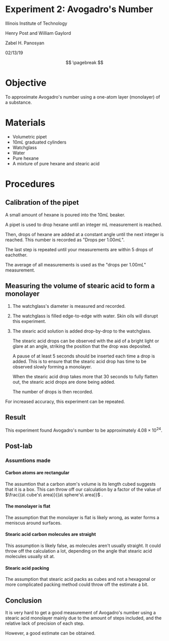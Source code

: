 <script type="text/javascript"
src="https://cdnjs.cloudflare.com/ajax/libs/mathjax/2.7.4/MathJax.js?config=TeX-AMS_HTML-full"></script>

<!-- https://www.tablesgenerator.com/markdown_tables# -->

# Experiment 2: Avogadro's Number

Illinois Institute of Technology

Henry Post and William Gaylord

Zabel H. Panosyan

02/13/19

$$ \pagebreak $$

# Objective

To approximate Avogadro's number using a one-atom layer (monolayer) of a
substance.

# Materials

- Volumetric pipet
- $10mL$ graduated cylinders
- Watchglass
- Water
- Pure hexane
- A mixture of pure hexane and stearic acid

# Procedures

## Calibration of the pipet

A small amount of hexane is poured into the $10mL$ beaker.

A pipet is used to drop hexane until an integer mL measurement is reached.

Then, drops of hexane are added at a constant angle until the next integer is
reached. This number is recorded as "Drops per $1.00mL$".

The last step is repeated until your measurements are within 5 drops of
eachother.

The average of all measurements is used as the "drops per $1.00mL$" measurement.

## Measuring the volume of stearic acid to form a monolayer

1.  The watchglass's diameter is measured and recorded.
2.  The watchglass is filled edge-to-edge with water. Skin oils will disrupt this experiment.
3.  The stearic acid solution is added drop-by-drop to the watchglass.

    The stearic acid drops can be observed with the aid of a bright light or
    glare at an angle, striking the position that the drop was deposited.
    
    A pause of at least 5 seconds should be inserted each time a drop is added.
    This is to ensure that the stearic acid drop has time to be observed slowly
    forming a monolayer.
    
    When the stearic acid drop takes more that 30 seconds to fully flatten out,
    the stearic acid drops are done being added.
    
    The number of drops is then recorded.
    
For increased accuracy, this experiment can be repeated.

## Result

This experiment found Avogadro's number to be approximately $4.08 \times {10}^{24}$.

## Post-lab

### Assumtions made

#### Carbon atoms are rectangular

The assumtion that a carbon atom's volume is its length cubed suggests that it
is a box. This can throw off our calculation by a factor of the value of 
$\frac{(a\ cube's\ area)}{(a\ sphere's\ area)}$
.

#### The monolayer is flat

The assumption that the monolayer is flat is likely wrong, as water forms a
meniscus around surfaces.

#### Stearic acid carbon molecules are straight

This assumption is likely false, as molecules aren't usually straight. It could
throw off the calculation a lot, depending on the angle that stearic acid
molecules usually sit at.

#### Stearic acid packing

The assumption that stearic acid packs as cubes and not a hexagonal or
more complicated packing method could throw off the estimate a bit.

## Conclusion

It is very hard to get a good measurement of Avogadro's number using a stearic
acid monolayer mainly due to the amount of steps included, and the relative lack
of precision of each step.

However, a good estimate can be obtained.
